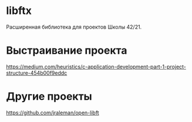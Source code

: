 # libftx

Расширенная библиотека для проектов Школы 42/21.


# Выстраивание проекта

https://medium.com/heuristics/c-application-development-part-1-project-structure-454b00f9eddc


# Другие проекты

https://github.com/jraleman/open-libft
